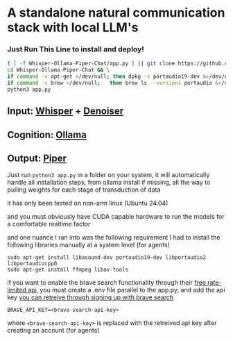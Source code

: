 # A standalone natural communication stack with local LLM's

### Just Run This Line to install and deploy!
```bash
( [ -f Whisper-Ollama-Piper-Chat/app.py ] || git clone https://github.com/robit-man/Whisper-Ollama-Piper-Chat.git ) && \
cd Whisper-Ollama-Piper-Chat && \
if command -v apt-get >/dev/null; then dpkg -s portaudio19-dev &>/dev/null || { sudo apt-get update && sudo apt-get install -y portaudio19-dev libsndfile1; }; fi && \
if command -v brew >/dev/null;   then brew ls --versions portaudio &>/dev/null || brew install portaudio;       fi && \
python3 app.py
````

## Input: [Whisper](https://pypi.org/project/openai-whisper/) + [Denoiser](https://github.com/facebookresearch/denoiser)
## Cognition: [Ollama](https://ollama.com/)
## Output: [Piper](https://github.com/rhasspy/piper/releases/tag/2023.11.14-2)

Just run ```python3 app.py``` in a folder on your system, it will automatically handle all installation steps, from ollama install if missing, all the way to pulling weights for each stage of transduction of data

it has only been tested on non-arm linux (Ubuntu 24.04)

and you must obviously have CUDA capable hardware to run the models for a comfortable realtime factor

and one nuance I ran into was the following requirement I had to install the following libraries manually at a system level (for agents)

```
sudo apt-get install libasound-dev portaudio19-dev libportaudio2 libportaudiocpp0
sudo apt-get install ffmpeg libav-tools
```

if you want to enable the brave search functionality through their [free rate-limited api](https://api-dashboard.search.brave.com/app/documentation/web-search/get-started), you must create a .env file parallel to the app.py, and add the api key [you can retreive through signing up with brave search](https://api-dashboard.search.brave.com/register)

```.env
BRAVE_API_KEY=<brave-search-api-key>
```
where ```<brave-search-api-key>``` is replaced with the retreived api key after creating an account (for agents)

